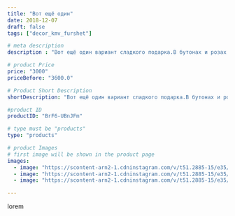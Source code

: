 ```yaml
---
title: "Вот ещё один"
date: 2018-12-07
draft: false
tags: ["decor_kmv_furshet"]

# meta description
description : "Вот ещё один вариант сладкого подарка.В бутонах и розах 🍬🍬🍬🍬🍡🍡🍡конфета трюфель.#новыйгод#подарокручнойработыпятигорск#свитдизайн#цветыфоамиранминеральныеводы"

# product Price
price: "3000"
priceBefore: "3600.0"

# Product Short Description
shortDescription: "Вот ещё один вариант сладкого подарка.В бутонах и розах 🍬🍬🍬🍬🍡🍡🍡конфета трюфель.#новыйгод#подарокручнойработыпятигорск#свитдизайн#цветыфоамиранминеральныеводы"

#product ID
productID: "BrF6-UBnJFm"

# type must be "products"
type: "products"

# product Images
# first image will be shown in the product page
images:
  - image: "https://scontent-arn2-1.cdninstagram.com/v/t51.2885-15/e35/45731488_207270110160928_1369373929940145246_n.jpg?se=7&tp=1&_nc_ht=scontent-arn2-1.cdninstagram.com&_nc_cat=104&_nc_ohc=kwjISjCirUUAX-K-iVt&oh=a03af77f74e901fe1aef6bede9bd8272&oe=606CB53E&ig_cache_key=MTkyOTIwNzM3OTAyMTExOTUzOQ%3D%3D.2"
  - image: "https://scontent-arn2-1.cdninstagram.com/v/t51.2885-15/e35/46596513_2195877083958145_1257017147127807786_n.jpg?se=7&tp=1&_nc_ht=scontent-arn2-1.cdninstagram.com&_nc_cat=101&_nc_ohc=Po8uWjMdPccAX8wlkoK&oh=c08a958f31ce2e4ac02f51437ef7ed01&oe=606AEA93&ig_cache_key=MTkyOTIwNzM3OTAzODAwNDYxNw%3D%3D.2"
  - image: "https://scontent-arn2-1.cdninstagram.com/v/t51.2885-15/e35/45868075_567056163719019_1068260556762052621_n.jpg?se=7&tp=1&_nc_ht=scontent-arn2-1.cdninstagram.com&_nc_cat=103&_nc_ohc=G2Ti8zzYgLMAX_MQt5k&oh=131683d23f62791e37178211e6fd0c58&oe=606D4D17&ig_cache_key=MTkyOTIwNzM3OTAxMjcyNDUxMg%3D%3D.2"

---
```

lorem
